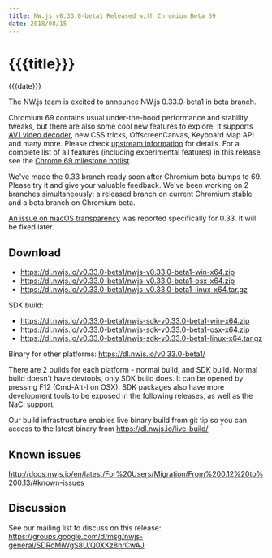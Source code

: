 ```yaml
---
title: NW.js v0.33.0-beta1 Released with Chromium Beta 69
date: 2018/08/15
---
```

# {{{title}}}
{{{date}}}

The NW.js team is excited to announce NW.js 0.33.0-beta1 in beta branch.

Chromium 69 contains usual under-the-hood performance and stability tweaks, but there are also some cool new features to explore. It supports [AV1 video decoder](https://developers.google.com/web/updates/2018/08/chrome-69-media-updates#av1), new CSS tricks, OffscreenCanvas, Keyboard Map API and many more. Please check [upstream information](https://blog.chromium.org/2018/08/chrome-69-beta-av1-video-decoder-css.html) for details. For a complete list of all features (including experimental features) in this release, see the [Chrome 69 milestone hotlist](https://www.chromestatus.com/features#milestone=69).

We've made the 0.33 branch ready soon after Chromium beta bumps to 69. Please try it and give your valuable feedback. We've been working on 2 branches simultaneously: a released branch on current Chromium stable and a beta branch on Chromium beta.

[An issue on macOS transparency](https://github.com/nwjs/nw.js/issues/6750) was reported specifically for 0.33. It will be fixed later.

## Download 

* https://dl.nwjs.io/v0.33.0-beta1/nwjs-v0.33.0-beta1-win-x64.zip 
* https://dl.nwjs.io/v0.33.0-beta1/nwjs-v0.33.0-beta1-osx-x64.zip 
* https://dl.nwjs.io/v0.33.0-beta1/nwjs-v0.33.0-beta1-linux-x64.tar.gz 

SDK build: 
* https://dl.nwjs.io/v0.33.0-beta1/nwjs-sdk-v0.33.0-beta1-win-x64.zip 
* https://dl.nwjs.io/v0.33.0-beta1/nwjs-sdk-v0.33.0-beta1-osx-x64.zip 
* https://dl.nwjs.io/v0.33.0-beta1/nwjs-sdk-v0.33.0-beta1-linux-x64.tar.gz 

Binary for other platforms: https://dl.nwjs.io/v0.33.0-beta1/ 

There are 2 builds for each platform - normal build, and SDK build. Normal build doesn't have devtools, only SDK build does. lt can be opened by pressing F12 (Cmd-Alt-I on OSX). SDK packages also have more development tools to be exposed in the following releases, as well as the NaCl support.

Our build infrastructure enables live binary build from git tip so you can access to the latest binary from https://dl.nwjs.io/live-build/ 

## Known issues 
 
http://docs.nwjs.io/en/latest/For%20Users/Migration/From%200.12%20to%200.13/#known-issues

## Discussion

See our mailing list to discuss on this release: https://groups.google.com/d/msg/nwjs-general/SDRoMiWgS8U/Q0XKz8nrCwAJ

